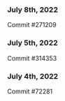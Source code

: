 ### July 8th, 2022

Commit #271209

### July 5th, 2022

Commit #314353


### July 4th, 2022

Commit #72281
